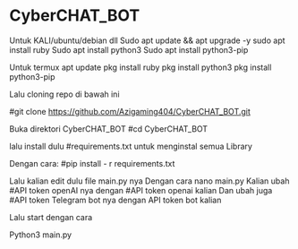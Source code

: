 # CyberCHAT_BOT

Untuk KALI/ubuntu/debian dll
Sudo apt update && apt upgrade -y
sudo apt install ruby
Sudo apt install python3
Sudo apt install python3-pip

Untuk termux
apt update
pkg install ruby
pkg install python3
pkg install python3-pip

Lalu cloning repo di bawah ini 

#git clone https://github.com/Azigaming404/CyberCHAT_BOT.git


Buka direktori CyberCHAT_BOT
#cd CyberCHAT_BOT

lalu install dulu #requirements.txt untuk menginstal semua
Library

Dengan cara:
#pip install - r requirements.txt

Lalu kalian edit dulu file main.py nya
Dengan cara nano main.py
Kalian ubah #API token openAI nya dengan #API token openai kalian
Dan ubah juga #API token Telegram bot nya dengan API token bot kalian

Lalu start dengan cara

Python3 main.py
